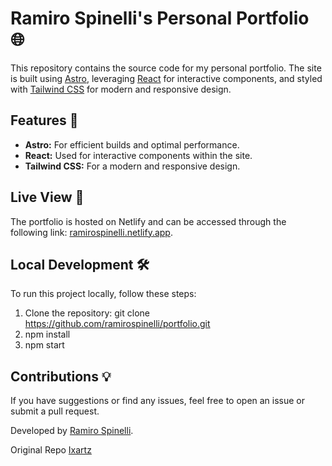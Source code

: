 # Ramiro Spinelli's Personal Portfolio 🌐

This repository contains the source code for my personal portfolio. The site is built using [Astro](https://astro.build/), leveraging [React](https://reactjs.org/) for interactive components, and styled with [Tailwind CSS](https://tailwindcss.com/) for modern and responsive design.

## Features 🚀

- **Astro:** For efficient builds and optimal performance.
- **React:** Used for interactive components within the site.
- **Tailwind CSS:** For a modern and responsive design.

## Live View 🌟

The portfolio is hosted on Netlify and can be accessed through the following link: [ramirospinelli.netlify.app](https://ramirospinelli.netlify.app/).

## Local Development 🛠

To run this project locally, follow these steps:

1. Clone the repository: git clone https://github.com/ramirospinelli/portfolio.git
2. npm install
3. npm start

## Contributions 💡
If you have suggestions or find any issues, feel free to open an issue or submit a pull request.

Developed by [Ramiro Spinelli](https://github.com/ramirospinelli).

Original Repo [Ixartz](https://github.com/ixartz/Astro-boilerplate)
